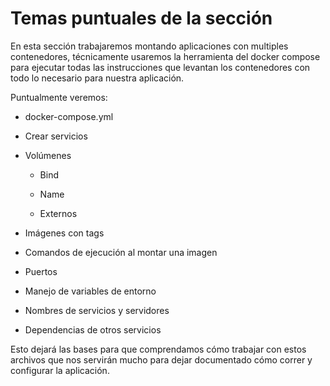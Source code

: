 # Temas puntuales de la sección
En esta sección trabajaremos montando aplicaciones con multiples contenedores, técnicamente usaremos la herramienta del docker compose para ejecutar todas las instrucciones que levantan los contenedores con todo lo necesario para nuestra aplicación.

Puntualmente veremos:

* docker-compose.yml

* Crear servicios

* Volúmenes

  * Bind

  *  Name

  * Externos

* Imágenes con tags

* Comandos de ejecución al montar una imagen

* Puertos

* Manejo de variables de entorno

* Nombres de servicios y servidores

* Dependencias de otros servicios

Esto dejará las bases para que comprendamos cómo trabajar con estos archivos que nos servirán mucho para dejar documentado cómo correr y configurar la aplicación.